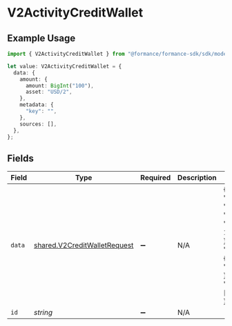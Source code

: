 # V2ActivityCreditWallet

## Example Usage

```typescript
import { V2ActivityCreditWallet } from "@formance/formance-sdk/sdk/models/shared";

let value: V2ActivityCreditWallet = {
  data: {
    amount: {
      amount: BigInt("100"),
      asset: "USD/2",
    },
    metadata: {
      "key": "",
    },
    sources: [],
  },
};
```

## Fields

| Field                                                                                       | Type                                                                                        | Required                                                                                    | Description                                                                                 | Example                                                                                     |
| ------------------------------------------------------------------------------------------- | ------------------------------------------------------------------------------------------- | ------------------------------------------------------------------------------------------- | ------------------------------------------------------------------------------------------- | ------------------------------------------------------------------------------------------- |
| `data`                                                                                      | [shared.V2CreditWalletRequest](../../../sdk/models/shared/v2creditwalletrequest.md)         | :heavy_minus_sign:                                                                          | N/A                                                                                         | {<br/>"amount": {<br/>"asset": "USD/2",<br/>"amount": 100<br/>},<br/>"metadata": {<br/>"key": ""<br/>},<br/>"sources": []<br/>} |
| `id`                                                                                        | *string*                                                                                    | :heavy_minus_sign:                                                                          | N/A                                                                                         |                                                                                             |